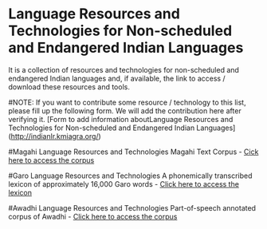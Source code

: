 # Language Resources and Technologies for Non-scheduled and Endangered Indian Languages
It is a collection of resources and technologies for non-scheduled and endangered Indian languages and, if available, the link to access / download these resources and tools.

#NOTE: If you want to contribute some resource / technology to this list, please fill up the following form. We will add the contribution here after verifying it.
[Form to add information aboutLanguage Resources and Technologies for Non-scheduled and Endangered Indian Languages] (http://indianlr.kmiagra.org/)

#Magahi Language Resources and Technologies
Magahi Text Corpus - [Cick here to access the corpus](https://github.com/kmi-linguistics/magahi)

#Garo Language Resources and Technologies
A phonemically transcribed lexicon of approximately 16,000 Garo words - [Click here to access the lexicon](https://github.com/redmonc/Garo-Lexicon)

#Awadhi Language Resources and Technologies
Part-of-speech annotated corpus of Awadhi - [Click here to access the corpus](https://github.com/kmi-linguistics/awadhi)
